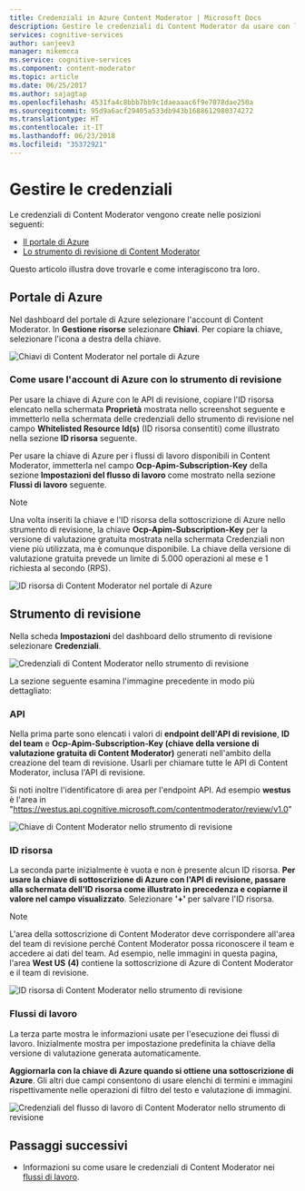 ```yaml
---
title: Credenziali in Azure Content Moderator | Microsoft Docs
description: Gestire le credenziali di Content Moderator da usare con le API.
services: cognitive-services
author: sanjeev3
manager: mikemcca
ms.service: cognitive-services
ms.component: content-moderator
ms.topic: article
ms.date: 06/25/2017
ms.author: sajagtap
ms.openlocfilehash: 4531fa4c8bbb7bb9c1daeaaac6f9e7078dae250a
ms.sourcegitcommit: 95d9a6acf29405a533db943b1688612980374272
ms.translationtype: HT
ms.contentlocale: it-IT
ms.lasthandoff: 06/23/2018
ms.locfileid: "35372921"
---
```

# <a name="manage-credentials"></a>Gestire le credenziali

Le credenziali di Content Moderator vengono create nelle posizioni seguenti:

- [Il portale di Azure](https://ms.portal.azure.com/#create/Microsoft.CognitiveServicesContentModerator)
- [Lo strumento di revisione di Content Moderator](http://contentmoderator.cognitive.microsoft.com/)

Questo articolo illustra dove trovarle e come interagiscono tra loro.

## <a name="the-azure-portal"></a>Portale di Azure

Nel dashboard del portale di Azure selezionare l'account di Content Moderator. In **Gestione risorse** selezionare **Chiavi**. Per copiare la chiave, selezionare l'icona a destra della chiave.

![Chiavi di Content Moderator nel portale di Azure](images/credentials-azure-portal-keys.PNG)

### <a name="how-to-use-your-azure-account-with-the-review-tool"></a>Come usare l'account di Azure con lo strumento di revisione
Per usare la chiave di Azure con le API di revisione, copiare l'ID risorsa elencato nella schermata **Proprietà** mostrata nello screenshot seguente e immetterlo nella schermata delle credenziali dello strumento di revisione nel campo **Whitelisted Resource Id(s)** (ID risorsa consentiti) come illustrato nella sezione **ID risorsa** seguente. 

Per usare la chiave di Azure per i flussi di lavoro disponibili in Content Moderator, immetterla nel campo **Ocp-Apim-Subscription-Key** della sezione **Impostazioni del flusso di lavoro** come mostrato nella sezione **Flussi di lavoro** seguente.

> [!NOTE]
> Una volta inseriti la chiave e l'ID risorsa della sottoscrizione di Azure nello strumento di revisione, la chiave **Ocp-Apim-Subscription-Key** per la versione di valutazione gratuita mostrata nella schermata Credenziali non viene più utilizzata, ma è comunque disponibile.
> La chiave della versione di valutazione gratuita prevede un limite di 5.000 operazioni al mese e 1 richiesta al secondo (RPS).

![ID risorsa di Content Moderator nel portale di Azure](images/credentials-azure-portal-resourceid.PNG)


## <a name="the-review-tool"></a>Strumento di revisione

Nella scheda **Impostazioni** del dashboard dello strumento di revisione selezionare **Credenziali**.

![Credenziali di Content Moderator nello strumento di revisione](images/credentials-trial-resource-workflow.PNG)

La sezione seguente esamina l'immagine precedente in modo più dettagliato:


### <a name="api"></a>API

Nella prima parte sono elencati i valori di **endpoint dell'API di revisione**, **ID del team** e **Ocp-Apim-Subscription-Key (chiave della versione di valutazione gratuita di Content Moderator)** generati nell'ambito della creazione del team di revisione. Usarli per chiamare tutte le API di Content Moderator, inclusa l'API di revisione.

Si noti inoltre l'identificatore di area per l'endpoint API. Ad esempio **westus** è l'area in "https://westus.api.cognitive.microsoft.com/contentmoderator/review/v1.0"

![Chiave di Content Moderator nello strumento di revisione](images/credentials-trialkey.PNG)


### <a name="resource-id"></a>ID risorsa

La seconda parte inizialmente è vuota e non è presente alcun ID risorsa. **Per usare la chiave di sottoscrizione di Azure con l'API di revisione, passare alla schermata dell'ID risorsa come illustrato in precedenza e copiarne il valore nel campo visualizzato**. Selezionare **'+'** per salvare l'ID risorsa.

> [!NOTE]
> L'area della sottoscrizione di Content Moderator deve corrispondere all'area del team di revisione perché Content Moderator possa riconoscere il team e accedere ai dati del team. Ad esempio, nelle immagini in questa pagina, l'area **West US** **(4)** contiene la sottoscrizione di Azure di Content Moderator e il team di revisione.

![ID risorsa di Content Moderator nello strumento di revisione](images/credentials-resourceids.PNG)


### <a name="workflows"></a>Flussi di lavoro

La terza parte mostra le informazioni usate per l'esecuzione dei flussi di lavoro. Inizialmente mostra per impostazione predefinita la chiave della versione di valutazione generata automaticamente. 

**Aggiornarla con la chiave di Azure quando si ottiene una sottoscrizione di Azure**. Gli altri due campi consentono di usare elenchi di termini e immagini rispettivamente nelle operazioni di filtro del testo e valutazione di immagini.

![Credenziali del flusso di lavoro di Content Moderator nello strumento di revisione](images/credentials-workflow.PNG)


## <a name="next-steps"></a>Passaggi successivi

* Informazioni su come usare le credenziali di Content Moderator nei [flussi di lavoro](workflows.md).
